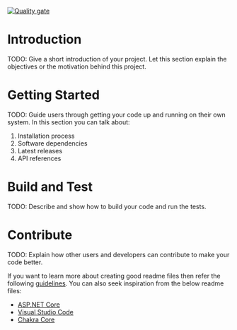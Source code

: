 [![Quality gate](https://adasit-sonarqube.azurewebsites.net/api/project_badges/quality_gate?project=family-budget2_andor_AYu45Nw-2heiiOTRiDWP&token=sqb_3f6d84b2c42ae8c356deba1bb302c53a32c22eb1)](https://adasit-sonarqube.azurewebsites.net/dashboard?id=family-budget2_andor_AYu45Nw-2heiiOTRiDWP)

# Introduction

TODO: Give a short introduction of your project. Let this section explain the objectives or the motivation behind this project.

# Getting Started

TODO: Guide users through getting your code up and running on their own system. In this section you can talk about:

1. Installation process
2. Software dependencies
3. Latest releases
4. API references

# Build and Test

TODO: Describe and show how to build your code and run the tests.

# Contribute

TODO: Explain how other users and developers can contribute to make your code better.

If you want to learn more about creating good readme files then refer the following [guidelines](https://docs.microsoft.com/en-us/azure/devops/repos/git/create-a-readme?view=azure-devops). You can also seek inspiration from the below readme files:

- [ASP.NET Core](https://github.com/aspnet/Home)
- [Visual Studio Code](https://github.com/Microsoft/vscode)
- [Chakra Core](https://github.com/Microsoft/ChakraCore)
